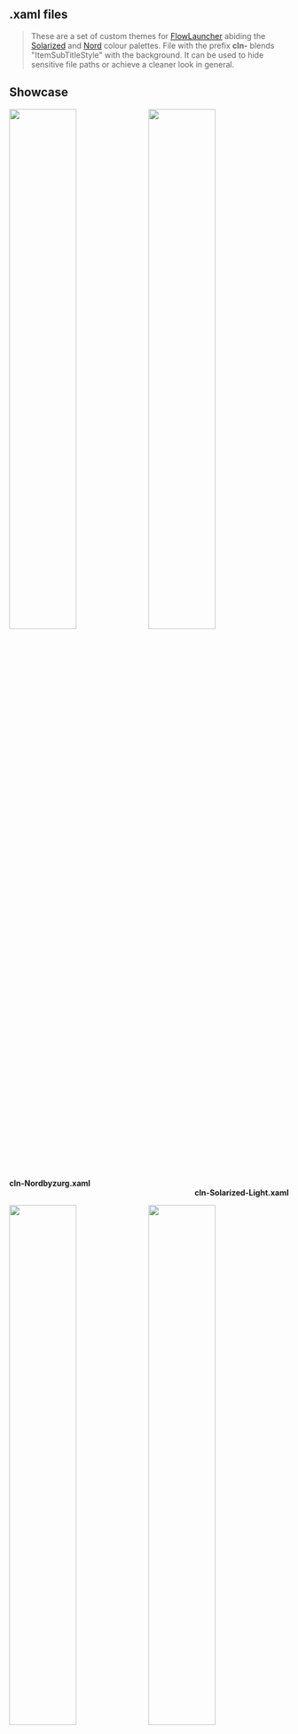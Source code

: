 ## .xaml files
>These are a set of custom themes for [FlowLauncher](https://github.com/Flow-Launcher/Flow.Launcher/) abiding the [Solarized](https://ethanschoonover.com/solarized/) and [Nord](https://www.nordtheme.com/) colour palettes. File with the prefix **cln-** blends "ItemSubTitleStyle" with the background. It can be used to hide sensitive file paths or achieve a cleaner look in general.
## Showcase
  <p align="centre">
  <img src="https://user-images.githubusercontent.com/89298319/164767854-9713037a-42f1-4ffb-adc9-d3f99d61c7d5.png" width="49%"/>
  <img src="https://user-images.githubusercontent.com/89298319/164766179-c02bf2bb-fe67-4a81-a36a-2b379ddd0d28.png" width="49%"/>
  </p>
  <div class="desc" align="left" width="49%" ><b>cln-Nordbyzurg.xaml</b></div>
  <div class="desc" align="right" width="49%"><b>cln-Solarized-Light.xaml</b></div>
  <p align="centre">
  <img src="https://user-images.githubusercontent.com/89298319/164766903-205f4d2a-0161-41c6-a6f9-7ad00e3881fb.png" width="49%"/>
  <img src="https://user-images.githubusercontent.com/89298319/164767753-2000a8f4-c90d-46f6-9879-67183eb19f57.png" width="49%"/>
  </p>
  <div class="desc" align="left" width="49%"><b>cln-Solarized-Darker.xaml</b></div>
  <div class="desc" align="right" width="49%"><b>cln-Solarized-Dark.xaml</b></div>
  <p>
  <img src="https://user-images.githubusercontent.com/89298319/164767876-5a3b5237-da93-42fe-afe5-6dc79340e27d.png" width="49%"/>
  </p>
  <b>Nordbyzurg.xaml :</b> non <i>cln-</i> file (subtitles are visible)
  </p>
 

